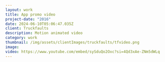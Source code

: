 ```yaml
---
layout: work
title: App promo video
project-date: "2016"
date: 2024-06-10T05:06:47.035Z
client: Truckfaults
description: Motion animated video 
category: work
thumbnail: /img/assets/clientImages/truckfaults/tfvideo.png
image: 
video: https://www.youtube.com/embed/sySduQo2Oxc?si=4Qd3xAe-ZNm5dWLq
---
```

